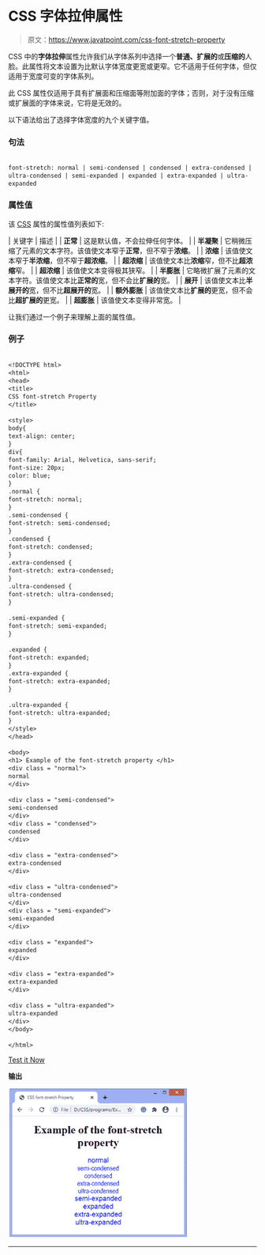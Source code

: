 # CSS 字体拉伸属性

> 原文：<https://www.javatpoint.com/css-font-stretch-property>

CSS 中的**字体拉伸**属性允许我们从字体系列中选择一个**普通、扩展的**或**压缩的**人脸。此属性将文本设置为比默认字体宽度更宽或更窄。它不适用于任何字体，但仅适用于宽度可变的字体系列。

此 CSS 属性仅适用于具有扩展面和压缩面等附加面的字体；否则，对于没有压缩或扩展面的字体来说，它将是无效的。

以下语法给出了选择字体宽度的九个关键字值。

### 句法

```

font-stretch: normal | semi-condensed | condensed | extra-condensed | ultra-condensed | semi-expanded | expanded | extra-expanded | ultra-expanded

```

### 属性值

该 [CSS](https://www.javatpoint.com/css-tutorial) 属性的属性值列表如下:

| 关键字 | 描述 |
| **正常** | 这是默认值，不会拉伸任何字体。 |
| **半凝聚** | 它稍微压缩了元素的文本字符。该值使文本窄于**正常**，但不窄于**浓缩**。 |
| **浓缩** | 该值使文本窄于**半浓缩**，但不窄于**超浓缩**。 |
| **超浓缩** | 该值使文本比**浓缩**窄，但不比**超浓缩**窄。 |
| **超浓缩** | 该值使文本变得极其狭窄。 |
| **半膨胀** | 它略微扩展了元素的文本字符。该值使文本比**正常的**宽，但不会比**扩展的**宽。 |
| **展开** | 该值使文本比**半展开的**宽，但不比**超展开的**宽。 |
| **额外膨胀** | 该值使文本比**扩展的**更宽，但不会比**超扩展的**更宽。 |
| **超膨胀** | 该值使文本变得非常宽。 |

让我们通过一个例子来理解上面的属性值。

### 例子

```

<!DOCTYPE html>
<html>
<head>
<title>
CSS font-stretch Property
</title>

<style>
body{
text-align: center;
}
div{
font-family: Arial, Helvetica, sans-serif;
font-size: 20px;
color: blue;
}
.normal {
font-stretch: normal;
}
.semi-condensed {
font-stretch: semi-condensed;
}
.condensed {
font-stretch: condensed;
}
.extra-condensed {
font-stretch: extra-condensed;
}
.ultra-condensed {
font-stretch: ultra-condensed;
}

.semi-expanded {
font-stretch: semi-expanded;
}

.expanded {
font-stretch: expanded;
}
.extra-expanded {
font-stretch: extra-expanded;
}

.ultra-expanded {
font-stretch: ultra-expanded;
}
</style>
</head>

<body>
<h1> Example of the font-stretch property </h1>
<div class = "normal">
normal
</div>

<div class = "semi-condensed">
semi-condensed
</div>
<div class = "condensed">
condensed
</div>

<div class = "extra-condensed">
extra-condensed
</div>

<div class = "ultra-condensed">
ultra-condensed
</div>
<div class = "semi-expanded">
semi-expanded
</div>

<div class = "expanded">
expanded
</div>

<div class = "extra-expanded">
extra-expanded
</div>

<div class = "ultra-expanded">
ultra-expanded
</div>
</body>

</html>

```

[Test it Now](https://www.javatpoint.com/oprweb/test.jsp?filename=css-font-stretch-property1)

**输出**

![CSS font-stretch property](img/24c9b29ecb6646ac8cd885519fb1a684.png)

* * *